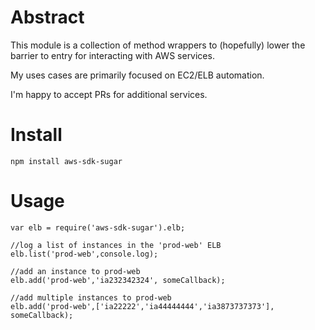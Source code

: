 # Abstract

This module is a collection of method wrappers to (hopefully) lower the barrier to entry for interacting with AWS services.

My uses cases are primarily focused on EC2/ELB automation.

I'm happy to accept PRs for additional services.

# Install

`npm install aws-sdk-sugar`

# Usage

```JS
var elb = require('aws-sdk-sugar').elb;

//log a list of instances in the 'prod-web' ELB
elb.list('prod-web',console.log);

//add an instance to prod-web
elb.add('prod-web','ia232342324', someCallback);

//add multiple instances to prod-web
elb.add('prod-web',['ia22222','ia44444444','ia3873737373'], someCallback);
```
